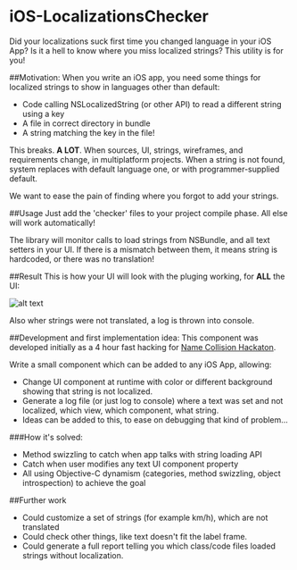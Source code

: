 iOS-LocalizationsChecker
========================

Did your localizations suck first time you changed language in your iOS App? Is it a hell to know where you miss localized strings? This utility is for you!

##Motivation:
When you write an iOS app, you need some things for localized strings to show in languages other than default:
- Code calling NSLocalizedString (or other API) to read a different string using a key
- A file in correct directory in bundle
- A string matching the key in the file!

This breaks. **A LOT**. When sources, UI, strings, wireframes, and requirements change, in multiplatform projects. 
When a string is not found, system replaces with default language one, or with programmer-supplied default.

We want to ease the pain of finding where you forgot to add your strings.

##Usage
Just add the 'checker' files to your project compile phase. All else will work automatically! 

The library will monitor calls to load strings from NSBundle, and all text setters in your UI. If there is a mismatch between them, it means string is hardcoded, or there was no translation! 

##Result
This is how your UI will look with the pluging working, for **ALL** the UI:

![alt text](https://raw.github.com/DarthMike/iOS-LocalizationsChecker/master/sample.png")

Also wher strings were not translated, a log is thrown into console.

##Development and first implementation idea:
This component was developed initially as a 4 hour fast hacking for [Name Collision Hackaton](www.namecollision.pl).

Write a small component which can be added to any iOS App, allowing:

- Change UI component at runtime with color or different background showing that string is not localized.
- Generate a log file (or just log to console) where a text was set and not localized, which view, which component, what string.
- Ideas can be added to this, to ease on debugging that kind of problem...

###How it's solved:
- Method swizzling to catch when app talks with string loading API
- Catch when user modifies any text UI component property
- All using Objective-C dynamism (categories, method swizzling, object introspection) to achieve the goal

##Further work
- Could customize a set of strings (for example km/h), which are not translated
- Could check other things, like text doesn't fit the label frame.
- Could generate a full report telling you which class/code files loaded strings without localization.